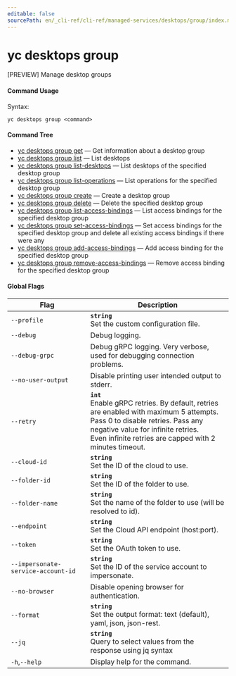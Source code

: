 ```yaml
---
editable: false
sourcePath: en/_cli-ref/cli-ref/managed-services/desktops/group/index.md
---
```


# yc desktops group

[PREVIEW] Manage desktop groups

#### Command Usage

Syntax: 

`yc desktops group <command>`

#### Command Tree

- [yc desktops group get](get.md) — Get information about a desktop group
- [yc desktops group list](list.md) — List desktops
- [yc desktops group list-desktops](list-desktops.md) — List desktops of the specified desktop group
- [yc desktops group list-operations](list-operations.md) — List operations for the specified desktop group
- [yc desktops group create](create.md) — Create a desktop group
- [yc desktops group delete](delete.md) — Delete the specified desktop group
- [yc desktops group list-access-bindings](list-access-bindings.md) — List access bindings for the specified desktop group
- [yc desktops group set-access-bindings](set-access-bindings.md) — Set access bindings for the specified desktop group and delete all existing access bindings if there were any
- [yc desktops group add-access-bindings](add-access-bindings.md) — Add access binding for the specified desktop group
- [yc desktops group remove-access-bindings](remove-access-bindings.md) — Remove access binding for the specified desktop group

#### Global Flags

| Flag | Description |
|----|----|
|`--profile`|<b>`string`</b><br/>Set the custom configuration file.|
|`--debug`|Debug logging.|
|`--debug-grpc`|Debug gRPC logging. Very verbose, used for debugging connection problems.|
|`--no-user-output`|Disable printing user intended output to stderr.|
|`--retry`|<b>`int`</b><br/>Enable gRPC retries. By default, retries are enabled with maximum 5 attempts.<br/>Pass 0 to disable retries. Pass any negative value for infinite retries.<br/>Even infinite retries are capped with 2 minutes timeout.|
|`--cloud-id`|<b>`string`</b><br/>Set the ID of the cloud to use.|
|`--folder-id`|<b>`string`</b><br/>Set the ID of the folder to use.|
|`--folder-name`|<b>`string`</b><br/>Set the name of the folder to use (will be resolved to id).|
|`--endpoint`|<b>`string`</b><br/>Set the Cloud API endpoint (host:port).|
|`--token`|<b>`string`</b><br/>Set the OAuth token to use.|
|`--impersonate-service-account-id`|<b>`string`</b><br/>Set the ID of the service account to impersonate.|
|`--no-browser`|Disable opening browser for authentication.|
|`--format`|<b>`string`</b><br/>Set the output format: text (default), yaml, json, json-rest.|
|`--jq`|<b>`string`</b><br/>Query to select values from the response using jq syntax|
|`-h`,`--help`|Display help for the command.|
